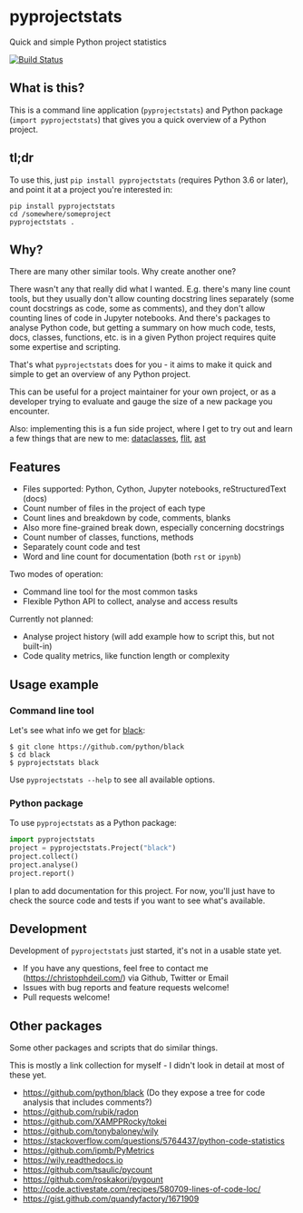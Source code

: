 # pyprojectstats

Quick and simple Python project statistics

[![Build Status](https://dev.azure.com/cdeil/pyprojectstats/_apis/build/status/cdeil.pyprojectstats?branchName=master)](https://dev.azure.com/cdeil/pyprojectstats/_build/latest?definitionId=2&branchName=master)

## What is this?

This is a command line application (`pyprojectstats`)
and Python package (`import pyprojectstats`) that gives you a quick overview of a Python project.

## tl;dr

To use this, just `pip install pyprojectstats` (requires Python 3.6 or later),
and point it at a project you're interested in:

```
pip install pyprojectstats
cd /somewhere/someproject
pyprojectstats .
```

## Why?

There are many other similar tools. Why create another one?

There wasn't any that really did what I wanted. E.g. there's many line count
tools, but they usually don't allow counting docstring lines separately
(some count docstrings as code, some as comments), and they don't allow
counting lines of code in Jupyter notebooks. And there's packages to analyse
Python code, but getting a summary on how much code, tests, docs, classes,
functions, etc. is in a given Python project requires quite some expertise and scripting.

That's what `pyprojectstats` does for you - it aims to make it quick and simple to
get an overview of any Python project.

This can be useful for a project maintainer for your own project, or as a developer
trying to evaluate and gauge the size of a new package you encounter.

Also: implementing this is a fun side project, where I get to try out and learn a
few things that are new to me: [dataclasses](https://docs.python.org/3/library/dataclasses.html),
[flit](https://flit.readthedocs.io), [ast](https://docs.python.org/3/library/ast.html)


## Features

- Files supported: Python, Cython, Jupyter notebooks, reStructuredText (docs)
- Count number of files in the project of each type
- Count lines and breakdown by code, comments, blanks
- Also more fine-grained break down, especially concerning docstrings
- Count number of classes, functions, methods 
- Separately count code and test
- Word and line count for documentation (both `rst` or `ipynb`)

Two modes of operation:

- Command line tool for the most common tasks
- Flexible Python API to collect, analyse and access results

Currently not planned:
- Analyse project history (will add example how to script this, but not built-in)
- Code quality metrics, like function length or complexity


## Usage example

### Command line tool

Let's see what info we get for [black](https://github.com/python/black): 

```
$ git clone https://github.com/python/black
$ cd black
$ pyprojectstats black
```

Use `pyprojectstats --help` to see all available options.

### Python package

To use `pyprojectstats` as a Python package: 

```python
import pyprojectstats
project = pyprojectstats.Project("black")
project.collect()
project.analyse()
project.report()
```

I plan to add documentation for this project. For now, you'll just have to check
the source code and tests if you want to see what's available.

## Development 

Development of `pyprojectstats` just started, it's not in a usable state yet.

- If you have any questions, feel free to contact me
  (https://christophdeil.com/) via Github, Twitter or Email
- Issues with bug reports and feature requests welcome!
- Pull requests welcome!

## Other packages

Some other packages and scripts that do similar things.

This is mostly a link collection for myself - I didn't look in detail at most of these yet.

- https://github.com/python/black (Do they expose a tree for code analysis that includes comments?)
- https://github.com/rubik/radon
- https://github.com/XAMPPRocky/tokei
- https://github.com/tonybaloney/wily
- https://stackoverflow.com/questions/5764437/python-code-statistics
- https://github.com/ipmb/PyMetrics
- https://wily.readthedocs.io
- https://github.com/tsaulic/pycount
- https://github.com/roskakori/pygount
- http://code.activestate.com/recipes/580709-lines-of-code-loc/
- https://gist.github.com/quandyfactory/1671909

